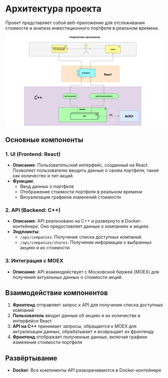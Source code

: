 # Архитектура проекта

Проект представляет собой веб-приложение для отслеживания стоимости и анализа инвестиционного портфеля в реальном времени.

![architecture](./images/architecture.png)


## Основные компоненты

### 1. UI (Frontend: React)
- **Описание**: Пользовательский интерфейс, созданный на React. Позволяет пользователю вводить данные о своем портфеле, такие как количество и тип акций.
- **Функции**:
  - Ввод данных о портфеле
  - Отображение стоимости портфеля в реальном времени
  - Визуализация графиков изменений стоимости

### 2. API (Backend: C++)
- **Описание**: API реализовано на C++ и развернуто в Docker-контейнере. Оно предоставляет данные о компаниях и акциях.
- **Эндпоинты**:
  - `/api/companies`: Получение списка доступных компаний.
  - `/api/companies/shares`: Получение информации о выбранных акциях и их стоимости.

### 3. Интеграция с MOEX
- **Описание**: API взаимодействует с Московской биржей (MOEX) для получения актуальных данных о стоимости акций.

## Взаимодействие компонентов

1. **Фронтенд** отправляет запрос к API для получения списка доступных компаний
2. **Пользователь** вводит данные об акциях и их количестве в интерфейсе React
3. **API на C++** принимает запросы, обращается к MOEX для актуализации данных, обрабатывает и возвращает их фронтенду
4. **Фронтенд** отображает полученные данные, включая графики изменения стоимости портфеля

## Развёртывание

- **Docker**: Все компоненты API разворачиваются в Docker-контейнере